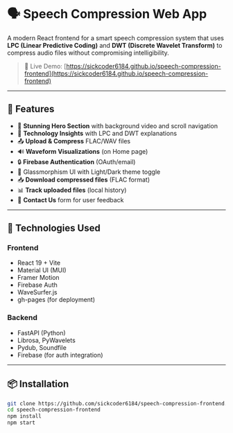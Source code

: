 # 🗣️ Speech Compression Web App

A modern React frontend for a smart speech compression system that uses **LPC (Linear Predictive Coding)** and **DWT (Discrete Wavelet Transform)** to compress audio files without compromising intelligibility.

> 🔗 Live Demo: [https://sickcoder6184.github.io/speech-compression-frontend](https://sickcoder6184.github.io/speech-compression-frontend)

---

## 🚀 Features

- 🎥 **Stunning Hero Section** with background video and scroll navigation
- 🔬 **Technology Insights** with LPC and DWT explanations
- 📤 **Upload & Compress** FLAC/WAV files
- 🔊 **Waveform Visualizations** (on Home page)
- 🔒 **Firebase Authentication** (OAuth/email)
- 🧊 Glassmorphism UI with Light/Dark theme toggle
- 📥 **Download compressed files** (FLAC format)
- 📊 **Track uploaded files** (local history)
- 📧 **Contact Us** form for user feedback

---

## 🧠 Technologies Used

### Frontend
- React 19 + Vite
- Material UI (MUI)
- Framer Motion
- Firebase Auth
- WaveSurfer.js
- gh-pages (for deployment)

### Backend
- FastAPI (Python)
- Librosa, PyWavelets
- Pydub, Soundfile
- Firebase (for auth integration)

---

## 📦 Installation

```bash
git clone https://github.com/sickcoder6184/speech-compression-frontend.git
cd speech-compression-frontend
npm install
npm start

